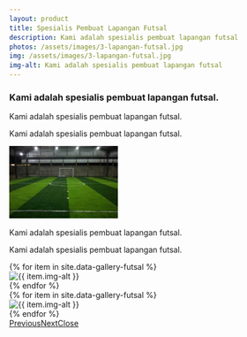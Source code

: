 ```yaml
---
layout: product
title: Spesialis Pembuat Lapangan Futsal
description: Kami adalah spesialis pembuat lapangan futsal
photos: /assets/images/3-lapangan-futsal.jpg
img: /assets/images/3-lapangan-futsal.jpg
img-alt: Kami adalah spesialis pembuat lapangan futsal
---
```

<section class="features12 cid-rrbuvjz5nE" id="features12-u">
    <div class="container">
        <h3 class="mbr-section-subtitle pb-3 mbr-fonts-style display-5">
            Kami adalah spesialis pembuat lapangan futsal.
        </h3>
        <div class="media-container-row pt-5">
            <div class="block-content align-right">
                <div class="card pl-3 pr-3 pb-5">
                    <div class="mbr-card-img-title">
                        <div class="mbr-crt-title">
                        </div>
                    </div>
                    <div class="card-box">
                        <p class="mbr-text mbr-section-text mbr-fonts-style display-7">
                            Kami adalah spesialis pembuat lapangan futsal.
                        </p>
                    </div>
                </div>
                <div class="card pl-3 pr-3">
                    <div class="mbr-card-img-title">
                        <div class="mbr-crt-title">
                        </div>
                    </div>
                    <div class="card-box">
                        <p class="mbr-text mbr-section-text mbr-fonts-style display-7">
                           Kami adalah spesialis pembuat lapangan futsal.
                        </p>
                    </div>
                </div>
            </div>
            <div class="mbr-figure m-auto" style="width: 39%;">
                <img src="/assets/images/3-lapangan-futsal.jpg" alt="spesialis pembuat lapangan futsal" title="spesialis pembuat lapangan futsal">
            </div>
            <div class="block-content align-left">
                <div class="card pl-3 pr-3 pb-5">
                    <div class="mbr-card-img-title">
                        <div class="mbr-crt-title">
                        </div>
                    </div>
                    <div class="card-box">
                        <p class="mbr-text mbr-section-text mbr-fonts-style display-7">
                           Kami adalah spesialis pembuat lapangan futsal.</p>
                    </div>
                </div>
                <div class="card pl-3 pr-3">
                    <div class="mbr-card-img-title">
                        <div class="mbr-crt-title">
                        </div>
                    </div>
                    <div class="card-box">
                        <p class="mbr-text mbr-section-text mbr-fonts-style display-7">
                           Kami adalah spesialis pembuat lapangan futsal.
                        </p>
                    </div>
                </div>
            </div>
        </div>
    </div>
</section>

<section class="mbr-gallery mbr-slider-carousel cid-rr5zz839BY" id="gallery3-a">
    <div>
        <div>
            <!-- Filter -->
            <!-- Gallery -->
            <div class="mbr-gallery-row">
                <div class="mbr-gallery-layout-default">
                    <div>
                        <div>
                            {% for item in site.data-gallery-futsal %}
                            <div class="mbr-gallery-item mbr-gallery-item--p0" data-video-url="false" data-tags="Awesome">
                                <div href="#lb-gallery3-a" data-slide-to="{{ item.number }}" data-toggle="modal"><img src="{{ item.img-src }}" alt="{{ item.img-alt }}" title="{{ item.img-title }}"><span class="icon-focus"></span></div>
                            </div>
                            {% endfor %}
                        </div>
                    </div>
                    <div class="clearfix"></div>
                </div>
            </div><!-- Lightbox -->
            <div data-app-prevent-settings="" class="mbr-slider modal fade carousel slide" tabindex="-1" data-keyboard="true" data-interval="false" id="lb-gallery3-a">
                <div class="modal-dialog">
                    <div class="modal-content">
                        <div class="modal-body">
                            <div class="carousel-inner">
                                {% for item in site.data-gallery-futsal %}
                                <div class="carousel-item {{ item.carousel-active }}"><img src="{{ item.img-src }}" alt="{{ item.img-alt }}" title="{{ item.img-title }}"></div>
                                {% endfor %}
                            </div>
                            <a class="carousel-control carousel-control-prev" role="button" data-slide="prev" href="#lb-gallery3-a"><span class="mbri-left mbr-iconfont" aria-hidden="true"></span><span class="sr-only">Previous</span></a><a class="carousel-control carousel-control-next" role="button" data-slide="next" href="#lb-gallery3-a"><span class="mbri-right mbr-iconfont" aria-hidden="true"></span><span class="sr-only">Next</span></a><a class="close" href="#" role="button" data-dismiss="modal"><span class="sr-only">Close</span></a>
                        </div>
                    </div>
                </div>
            </div>
        </div>
    </div>
</section>